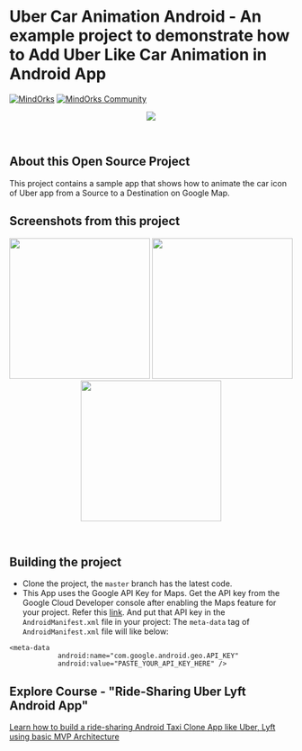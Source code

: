 # Uber Car Animation Android - An example project to demonstrate how to Add Uber Like Car Animation in Android App
[![MindOrks](https://img.shields.io/badge/mindorks-opensource-blue.svg)](https://mindorks.com/open-source-projects)
[![MindOrks Community](https://img.shields.io/badge/join-community-blue.svg)](https://mindorks.com/join-community)

<p align="center">
    <img src="https://github.com/MindorksOpenSource/Uber-Car-Animation-Android/blob/master/assets/how-to-add-uber-car-animation-in-android-app-banner.jpg">
</p>
<br>

## About this Open Source Project  
This project contains a sample app that shows how to animate the car icon of Uber app from a Source to a Destination on Google Map.

## Screenshots from this project

<p align="center">
  <img src="https://github.com/MindorksOpenSource/Uber-Car-Animation-Android/blob/master/assets/how-to-add-uber-car-animation-in-android-app-draw-path.jpg" width="250">
  <img src="https://github.com/MindorksOpenSource/Uber-Car-Animation-Android/blob/master/assets/how-to-add-uber-car-animation-in-android-app-moving-car.jpg" width="250">
  <img src="https://github.com/MindorksOpenSource/Uber-Car-Animation-Android/blob/master/assets/how-to-add-uber-car-animation-in-android-app-gif.gif" width="250">
</p>
<br>

## Building the project
* Clone the project, the `master` branch has the latest code.
* This App uses the Google API Key for Maps. Get the API key from the Google Cloud Developer console after enabling the Maps feature for your project. Refer this [link](https://developers.google.com/maps/documentation/directions/get-api-key). And put that API key in the `AndroidManifest.xml` file in your project:
The `meta-data` tag of `AndroidManifest.xml` file will like below:
```
<meta-data
            android:name="com.google.android.geo.API_KEY"
            android:value="PASTE_YOUR_API_KEY_HERE" />
```

## Explore Course - "Ride-Sharing Uber Lyft Android App"  
[Learn how to build a ride-sharing Android Taxi Clone App like Uber, Lyft using basic MVP Architecture](https://bootcamp.mindorks.com/android-training-for-beginners)